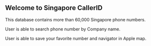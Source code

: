 ## Welcome to Singapore CallerID

This database contains more than 60,000 Singapore phone numbers.

User is able to search phone number by Company name.

User is able to save your favorite number and navigator in Apple map.

